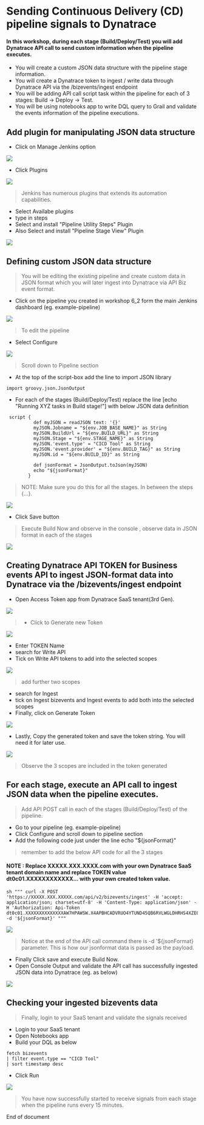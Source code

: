 # Sending Continuous Delivery (CD) pipeline signals to Dynatrace

#### In this workshop, during each stage (Build/Deploy/Test) you will add Dynatrace API call to send custom information when the pipeline executes.

- You will create a custom JSON data structure with the pipeline stage information.
- You will create a Dynatrace token to ingest / write data through Dynatrace API via the /bizevents/ingest endpoint
- You will be adding API call script task within the pipeline for each of 3 stages:  Build -> Deploy -> Test.
- You will be using notebooks app to write DQL query to Grail and validate the events information of the pipeline executions.

## Add plugin for manipulating JSON data structure

- Click on Manage Jenkins option

![](https://github.com/hakansuku/D1APACTraining/blob/main/images/SRE/maangejenkins.png?raw=true)

- Click Plugins
  
![](https://github.com/hakansuku/D1APACTraining/blob/main/images/SRE/plugins.png?raw=true)

> Jenkins has numerous plugins that extends its automation capabilities.

- Select Availabe plugins
- type in steps
- Select and install "Pipeline Utility Steps" Plugin
- Also Select and install "Pipeline Stage View" Plugin

![](https://github.com/hakansuku/D1APACTraining/blob/main/images/SRE/steps.png?raw=true)

## Defining custom JSON data structure 

> You will be editing the existing pipeline and create custom data in JSON format which you will later ingest into Dynatrace via API Biz event format.

- Click on the pipeline you created in workshop 6_2 form the main Jenkins dashboard (eg. example-pipeline)

![](https://github.com/hakansuku/D1APACTraining/blob/main/images/SRE/mainpipeline.png?raw=true)

> To edit the pipeline

- Select Configure

![](https://github.com/hakansuku/D1APACTraining/blob/main/images/SRE/Configure.png?raw=true)

> Scroll down to Pipeline section

- At the top of the script-box add the line to import JSON library
  
```
import groovy.json.JsonOutput
```

- For each of the stages (Build/Deploy/Test) replace the line [echo "Running XYZ tasks in Build stage!"] with below JSON data definition

```
 script {
          def myJSON = readJSON text: '{}'
          myJSON.Jobname = "${env.JOB_BASE_NAME}" as String
          myJSON.BuildUrl = "${env.BUILD_URL}" as String
          myJSON.Stage = "${env.STAGE_NAME}" as String
          myJSON.'event.type' = "CICD Tool" as String
          myJSON.'event.provider' = "${env.BUILD_TAG}" as String
          myJSON.id = "${env.BUILD_ID}" as String
                    
          def jsonFormat = JsonOutput.toJson(myJSON)
          echo "${jsonFormat}"                  
        }
```
> NOTE: Make sure you do this for all the stages. In between the steps {...}.

![](https://github.com/hakansuku/D1APACTraining/blob/main/images/SRE/import.png?raw=true)

- Click Save button

> Execute Build Now and observe in the console , observe data in JSON format in each of the stages

![](https://github.com/hakansuku/D1APACTraining/blob/main/images/SRE/jsondata.png?raw=true)

## Creating Dynatrace API TOKEN for Business events API to ingest JSON-format data into Dynatrace via the /bizevents/ingest endpoint

- Open Access Token app from Dynatrace SaaS tenant(3rd Gen).

![](https://github.com/hakansuku/D1APACTraining/blob/main/images/SRE/APIToken.png?raw=true)

> - Click to Generate new Token

![](https://github.com/hakansuku/D1APACTraining/blob/main/images/SRE/generatetoken.png?raw=true)


- Enter TOKEN Name
- search for Write API
- Tick on Write API tokens to add into the selected scopes

![](https://github.com/hakansuku/D1APACTraining/blob/main/images/SRE/writeapi.png?raw=true)

> add further two scopes

- search for Ingest
- tick on Ingest bizevents and Ingest events to add both into the selected scopes
- Finally, click on Generate Token
  
![](https://github.com/hakansuku/D1APACTraining/blob/main/images/SRE/ingestbizevent.png?raw=true)


- Lastly, Copy the generated token and save the token string.  You will need it for later use.

![](https://github.com/hakansuku/D1APACTraining/blob/main/images/SRE/copyTOKEN.png?raw=true)

> Observe the 3 scopes are included in the token generated

## For each stage, execute an API call to ingest JSON data when the pipeline executes.

> Add API POST call in each of the stages (Build/Deploy/Test) of the pipeline.

- Go to your pipeline (eg. example-pipeline)
- Click Configure and scroll down to pipeline section
- Add the following code just under the line echo "${jsonFormat}"
  
> remember to add the below API code for all the 3 stages
  
#### NOTE : Replace XXXXX.XXX.XXXX.com with your own Dynatrace SaaS tenant domain name and replace TOKEN value dt0c01.XXXXXXXXXXXX... with your own created token value. 

```
sh """ curl -X POST 'https://XXXXX.XXX.XXXXX.com/api/v2/bizevents/ingest' -H 'accept: application/json; charset=utf-8' -H 'Content-Type: application/json' -H 'Authorization: Api-Token dt0c01.XXXXXXXXXXXXXXAW7HPAWSW.X4APBHCADVRUO4YTUND45QB6RVLWGLDHRHS4XZEOEAVZRHM2NUZW3HIXHEUOAFAK' -d '${jsonFormat}' """
```

![](https://github.com/hakansuku/D1APACTraining/blob/main/images/SRE/APIPOSTCALL.png?raw=true)

> Notice at the end of the API call command there is -d '${jsonFormat} parameter.  This is how our jsonformat data is passed as the payload.

- Finally Click save and execute Build Now.
- Open Console Output and validate the API call has successfully ingested JSON data into Dynatrace (eg. as below)

![](https://github.com/hakansuku/D1APACTraining/blob/main/images/SRE/apiconsoleoutput.png?raw=true)

## Checking your ingested bizevents data 
> Finally, login to your SaaS tenant and validate the signals received

- Login to your SaaS tenant
- Open Notebooks app
- Build your DQL as below
```
fetch bizevents
| filter event.type == "CICD Tool"
| sort timestamp desc
```
- Click Run

![](https://github.com/hakansuku/D1APACTraining/blob/main/images/SRE/bizeventsDQL.png?raw=true)

> You have now successfully started to receive signals from each stage when the pipeline runs every 15 minutes.

End of document

